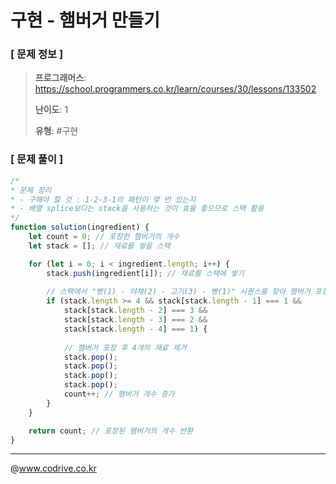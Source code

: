 # 구현 - 햄버거 만들기

### [ 문제 정보 ]
> **프로그래머스**: https://school.programmers.co.kr/learn/courses/30/lessons/133502
> 
> **난이도**: 1
>
> **유형**: #구현


### [ 문제 풀이 ]
```JavaScript
/*
* 문제 정리
* - 구해야 할 것 : 1-2-3-1의 패턴이 몇 번 있는지
* - 배열 splice보다는 stack을 사용하는 것이 효율 좋으므로 스택 활용
*/
function solution(ingredient) {
    let count = 0; // 포장한 햄버거의 개수
    let stack = []; // 재료를 쌓을 스택

    for (let i = 0; i < ingredient.length; i++) {
        stack.push(ingredient[i]); // 재료를 스택에 쌓기
        
        // 스택에서 "빵(1) - 야채(2) - 고기(3) - 빵(1)" 시퀀스를 찾아 햄버거 포장
        if (stack.length >= 4 && stack[stack.length - 1] === 1 &&
            stack[stack.length - 2] === 3 &&
            stack[stack.length - 3] === 2 &&
            stack[stack.length - 4] === 1) {
            
            // 햄버거 포장 후 4개의 재료 제거
            stack.pop();
            stack.pop();
            stack.pop();
            stack.pop();
            count++; // 햄버거 개수 증가
        }
    }

    return count; // 포장된 햄버거의 개수 반환
}

```


---
@www.codrive.co.kr